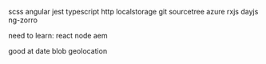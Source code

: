 scss
angular
jest
typescript
http
localstorage
git
sourcetree
azure
rxjs
dayjs
ng-zorro

need to learn:
react
node
aem

good at
date
blob
geolocation
